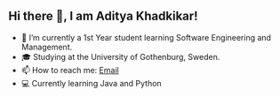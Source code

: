 ## Hi there 👋, I am Aditya Khadkikar!

- 🌱 I’m currently a 1st Year student learning Software Engineering and Management.
- 🎓 Studying at the University of Gothenburg, Sweden.
- 📫 How to reach me: [Email]
- 💻 Currently learning Java and Python

[Email]: aditya.khadkikar9954@outlook.com

